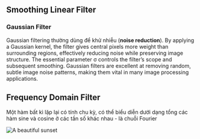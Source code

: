 ## Smoothing Linear Filter
### Gaussian Filter

Gaussian filtering thường dùng để khử nhiễu (**noise reduction**). By applying a Gaussian kernel, the filter gives central pixels more weight than surrounding regions, effectively reducing noise while preserving image structure. The essential parameter σ controls the filter’s scope and subsequent smoothing. Gaussian filters are excellent at removing random, subtle image noise patterns, making them vital in many image processing applications.

## Frequency Domain Filter
Một hàm bất kì lặp lại có tính chu kỳ, có thể biểu diễn dưới dạng tổng các hàm sine và cosine ở các tần số khác nhau - là chuỗi Fourier   

![A beautiful sunset](img.png)